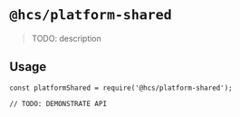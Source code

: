 # `@hcs/platform-shared`

> TODO: description

## Usage

```
const platformShared = require('@hcs/platform-shared');

// TODO: DEMONSTRATE API
```
